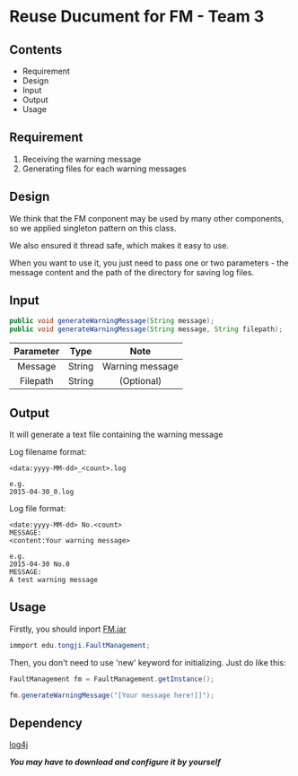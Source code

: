 Reuse Ducument for FM - Team 3
==============================

## Contents

- Requirement
- Design
- Input
- Output
- Usage

## Requirement

1. Receiving the warning message
2. Generating files for each warning messages

## Design

We think that the FM conponent may be used by many other components, so we applied singleton pattern on this class.

We also ensured it thread safe, which makes it easy to use.

When you want to use it, you just need to pass one or two parameters - the message content and the path of the directory for saving log files.

## Input

```java
public void generateWarningMessage(String message);
public void generateWarningMessage(String message, String filepath);
```

| Parameter | Type | Note |
| :------:| :------: | :------: |
| Message | String | Warning message |
| Filepath | String | (Optional) |

## Output

It will generate a text file containing the warning message

Log filename format:

```
<data:yyyy-MM-dd>_<count>.log

e.g.
2015-04-30_0.log
```

Log file format:

```
<date:yyyy-MM-dd> No.<count>
MESSAGE:
<content:Your warning message>

e.g.
2015-04-30 No.0
MESSAGE:
A test warning message

```

## Usage

Firstly, you should inport [FM.jar](https://github.com/TJSoftwareReuse/2012T03/releases/download/v0.1/FM.jar)

```java
immport edu.tongji.FaultManagement;
```

Then, you don't need to use 'new' keyword for initializing. Just do like this:

```java
FaultManagement fm = FaultManagement.getInstance();

fm.generateWarningMessage("[Your message here!]]");
```

## Dependency

[log4j](https://github.com/apache/log4j)

___You may have to download and configure it by yourself___
